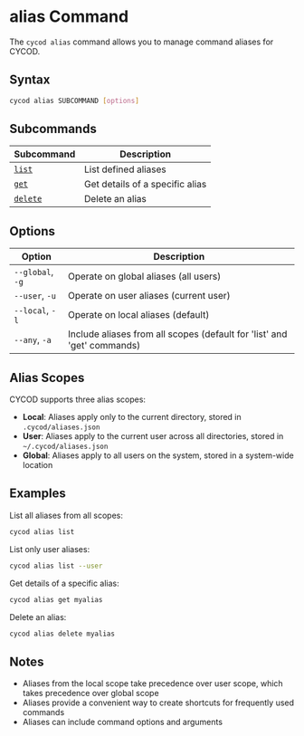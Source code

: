 # alias Command

The `cycod alias` command allows you to manage command aliases for CYCOD.

## Syntax

```bash
cycod alias SUBCOMMAND [options]
```

## Subcommands

| Subcommand | Description |
|------------|-------------|
| [`list`](/reference/cycod/alias/list.md) | List defined aliases |
| [`get`](/reference/cycod/alias/get.md) | Get details of a specific alias |
| [`delete`](/reference/cycod/alias/delete.md) | Delete an alias |

## Options

| Option | Description |
|--------|-------------|
| `--global`, `-g` | Operate on global aliases (all users) |
| `--user`, `-u` | Operate on user aliases (current user) |
| `--local`, `-l` | Operate on local aliases (default) |
| `--any`, `-a` | Include aliases from all scopes (default for 'list' and 'get' commands) |

## Alias Scopes

CYCOD supports three alias scopes:

- **Local**: Aliases apply only to the current directory, stored in `.cycod/aliases.json`
- **User**: Aliases apply to the current user across all directories, stored in `~/.cycod/aliases.json`
- **Global**: Aliases apply to all users on the system, stored in a system-wide location

## Examples

List all aliases from all scopes:

```bash
cycod alias list
```

List only user aliases:

```bash
cycod alias list --user
```

Get details of a specific alias:

```bash
cycod alias get myalias
```

Delete an alias:

```bash
cycod alias delete myalias
```

## Notes

- Aliases from the local scope take precedence over user scope, which takes precedence over global scope
- Aliases provide a convenient way to create shortcuts for frequently used commands
- Aliases can include command options and arguments